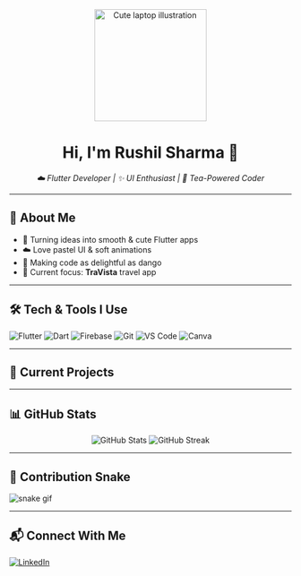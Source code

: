 <!-- Profile README -->

<!-- HEADER -->
<div align="center">
  <img src="[https://i.imgur.com/VqXOVgR.png](https://blush.design/api/download?shareUri=uUPxG062l&w=800&h=800&fm=png)" width="200" alt="Cute laptop illustration" />
  <h1>Hi, I'm Rushil Sharma 🌸</h1>
  <p><em>☁️ Flutter Developer | ✨ UI Enthusiast | 🍵 Tea-Powered Coder</em></p>
</div>

---

<!-- ABOUT ME -->
## 🌸 About Me
- 🐇 Turning ideas into smooth & cute Flutter apps
- ☁️ Love pastel UI & soft animations
- 🍡 Making code as delightful as dango  
- 🎯 Current focus: **TraVista** travel app

---

<!-- TECH STACK -->
## 🛠 Tech & Tools I Use
![Flutter](https://img.shields.io/badge/Flutter-02569B?logo=flutter&logoColor=white)
![Dart](https://img.shields.io/badge/Dart-0175C2?logo=dart&logoColor=white)
![Firebase](https://img.shields.io/badge/Firebase-FFCA28?logo=firebase&logoColor=black)
![Git](https://img.shields.io/badge/Git-F05032?logo=git&logoColor=white)
![VS Code](https://img.shields.io/badge/VSCode-007ACC?logo=visual-studio-code&logoColor=white)
![Canva](https://img.shields.io/badge/Canva-00C4CC?logo=canva&logoColor=white)

---

<!-- CURRENT PROJECTS -->
## 📌 Current Projects

---

<!-- GITHUB STATS -->
## 📊 GitHub Stats
<div align="center">
  <img src="https://github-readme-stats.vercel.app/api?username=Byte-Rush&show_icons=true&theme=tokyonight&hide_border=true" alt="GitHub Stats" />
  <img src="https://github-readme-streak-stats.herokuapp.com/?user=Byte-Rush&theme=tokyonight&hide_border=true" alt="GitHub Streak" />
</div>

---

<!-- FUN SECTION -->
## 🐍 Contribution Snake
![snake gif](https://github.com/Byte-Rush/Byte-Rush/blob/output/github-contribution-grid-snake.svg)

---

<!-- CONNECT -->
## 📬 Connect With Me
[![LinkedIn](https://img.shields.io/badge/LinkedIn-0A66C2?logo=linkedin&logoColor=white)](https://www.linkedin.com/in/rushil-sharma-70b189203/)
<!-- [![Instagram](https://img.shields.io/badge/Instagram-E4405F?logo=instagram&logoColor=white)](https://www.instagram.com/yourusername/) -->
<!-- [![Portfolio](https://img.shields.io/badge/Portfolio-FFB6C1?logo=flutter&logoColor=white)](https://yourportfolio.com) -->
